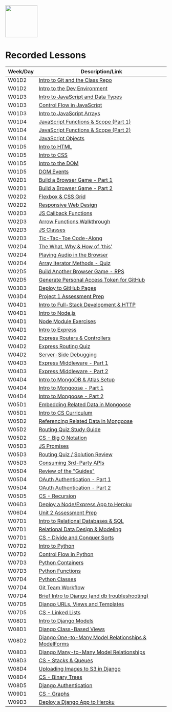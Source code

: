 <img src="https://i.imgur.com/2y0Lyzy.png" height="100">

# Recorded Lessons

| Week/Day | Description/Link |
|---|---|
| W01D2 | [Intro to Git and the Class Repo](https://generalassembly.zoom.us/rec/share/5f_Qo87KofO1WfY7HvaDxwZY4JqpQaAGdIN7yaqjVdqrmGdlx54FUoOKyZSfXNOZ._CEQ2aaA1B0dxXsF?startTime=1655840709000) |
| W01D2 | [Intro to the Dev Environment](https://generalassembly.zoom.us/rec/share/5f_Qo87KofO1WfY7HvaDxwZY4JqpQaAGdIN7yaqjVdqrmGdlx54FUoOKyZSfXNOZ._CEQ2aaA1B0dxXsF?startTime=1655846731000) |
| W01D3 | [Intro to JavaScript and Data Types](https://generalassembly.zoom.us/rec/share/gUO3CZILfPtpmEl6W2oQ5TRpU3ChkovAT6HsT4jkXDeC6Mo2R264BLLr9Q6iHXGf.nRCG9Z-UreFLNFe4?startTime=1655913792000) |
| W01D3 | [Control Flow in JavaScript](https://generalassembly.zoom.us/rec/share/gUO3CZILfPtpmEl6W2oQ5TRpU3ChkovAT6HsT4jkXDeC6Mo2R264BLLr9Q6iHXGf.nRCG9Z-UreFLNFe4?startTime=1655918707000) |
| W01D3 | [Intro to JavaScript Arrays](https://generalassembly.zoom.us/rec/share/D3kK_rKXVEd0SFZt0hJCw8gfGgvvx2EA1X0u_3Dz6ShbO2ye8r0EjrIXisa4h3Al.p5VfPtCDnTmHWbNr?startTime=1655931006000) |
| W01D4 | [JavaScript Functions & Scope (Part 1)](https://generalassembly.zoom.us/rec/share/sa3s8c28lSZkdeZmLVTBqnbkKiu1vrDj6_UhU79oO6ETpfCjT3dQ5aLvnAEwUths.F7rxbSuRaujkes5U?startTime=1656000009000) |
| W01D4 | [JavaScript Functions & Scope (Part 2)](https://generalassembly.zoom.us/rec/share/sa3s8c28lSZkdeZmLVTBqnbkKiu1vrDj6_UhU79oO6ETpfCjT3dQ5aLvnAEwUths.F7rxbSuRaujkes5U?startTime=1656007331000) |
| W01D4 | [JavaScript Objects](https://generalassembly.zoom.us/rec/share/nulONlKmdGwJvWoKef0kVMMVM3cNXMO7g9wtR_XrpfqtPjYJXQMM1i1IW84Z3-Ge.nnlReUufLozvJQXf?startTime=1656015759000) |
| W01D5 | [Intro to HTML](https://generalassembly.zoom.us/rec/share/PHXGAofnk7kdWEd51McdkDl_ws_oI4SvXcbfGO3_ioEQYW_4qZnwgoAGvd92CaRl.kqoLR13a_nTIFWT-?startTime=1656086407000) |
| W01D5 | [Intro to CSS](https://generalassembly.zoom.us/rec/share/PHXGAofnk7kdWEd51McdkDl_ws_oI4SvXcbfGO3_ioEQYW_4qZnwgoAGvd92CaRl.kqoLR13a_nTIFWT-?startTime=1656090919000) |
| W01D5 | [Intro to the DOM](https://generalassembly.zoom.us/rec/share/ZWp9CbeMfB1zZZw1drvaOOkr6gz1Y2ojXuJCa-oaZYlb7Ib4nIWICN3Mk8Le4zHv.WbjGAr9aoesJXOjQ?startTime=1656099911000) |
| W01D5 | [DOM Events](https://generalassembly.zoom.us/rec/play/XZg1YDaY_4ZC5JXeRmYjMI_AA2a2QlVeUvDtV8VTZ80Ql2N59ouAF3ygLlfivQMU3bhZFAwK-iQXRsne.zeHw3VaMzSSCrGEc?startTime=1648158551000) |
| W02D1 | [Build a Browser Game - Part 1](https://generalassembly.zoom.us/rec/share/WvdidQhv8q3gevU8NlPrzmBNUFl1M3EJAEcZKlUqBFbNCUIhgRcXj3LlLMi9ZGOI.iCDJtIqLfcgQy5AW?startTime=1656345610000) |
| W02D1 | [Build a Browser Game - Part 2](https://generalassembly.zoom.us/rec/share/FttvegaUyIzJzp-FjMu9o3qw9Q9xt1JMPLRc4-5jkXId1sDnDY7Ucql_N8_UqoKj.Fy3sXN3DAyXUqNIc?startTime=1656359111000) |
| W02D2 | [Flexbox & CSS Grid](https://generalassembly.zoom.us/rec/share/nzhTX60TMxe0_Uh_CRNooD8T9OWyX5EjN1KK614oEFRVPJ6zvhsOSGyzzwQtwhvX.fc_j2LcJkzl2wUuu?startTime=1656432011000) |
| W02D2 | [Responsive Web Design](https://generalassembly.zoom.us/rec/share/wZkgkPa4suqtBY5mdIWDifKuMPpFgacVaTtAci9KIQeN37tVhqbNM2NywZkY8LWW.1pFtCgBxkxksnrHt?startTime=1656452744000) |
| W02D3 | [JS Callback Functions](https://generalassembly.zoom.us/rec/share/xbO1QshLtsx1Y9y2yCd5huKzSGAR1T92bzerht9UYekx1mBylStonwl4yP5ZsFb5.1-9socaGYRsavWa_?startTime=1656518407000) |
| W02D3 | [Arrow Functions Walkthrough](https://generalassembly.zoom.us/rec/share/9FnzsrRa3wEhOMDgt38FcCwDAeMEznOIvpOJ4XHQb-fHATVexdoVLVU3vxER0De8.Stj5XVborl33hkWU?startTime=1656532099000) |
| W02D3 | [JS Classes](https://generalassembly.zoom.us/rec/share/9FnzsrRa3wEhOMDgt38FcCwDAeMEznOIvpOJ4XHQb-fHATVexdoVLVU3vxER0De8.Stj5XVborl33hkWU?startTime=1656533900000) |
| W02D3 | [Tic-Tac-Toe Code-Along](https://generalassembly.zoom.us/rec/share/9FnzsrRa3wEhOMDgt38FcCwDAeMEznOIvpOJ4XHQb-fHATVexdoVLVU3vxER0De8.Stj5XVborl33hkWU?startTime=1656540908000) |
| W02D4 | [The What, Why & How of 'this'](https://generalassembly.zoom.us/rec/share/1QNDiNDoW6VDHBV1gAYvOPCRXS4EsrqCG3Ysn8nv-5k4V4SP-HuOA6xKsYO416Xw.RHNLCdRRSrkQt5Aa?startTime=1656604805000) |
| W02D4 | [Playing Audio in the Browser](https://generalassembly.zoom.us/rec/share/1QNDiNDoW6VDHBV1gAYvOPCRXS4EsrqCG3Ysn8nv-5k4V4SP-HuOA6xKsYO416Xw.RHNLCdRRSrkQt5Aa?startTime=1656608758000) |
| W02D4 | [Array Iterator Methods - Quiz](https://generalassembly.zoom.us/rec/share/1QNDiNDoW6VDHBV1gAYvOPCRXS4EsrqCG3Ysn8nv-5k4V4SP-HuOA6xKsYO416Xw.RHNLCdRRSrkQt5Aa?startTime=1656612008000) |
| W02D5 | [Build Another Browser Game - RPS](https://generalassembly.zoom.us/rec/share/LSHa60yl7E6DrHrHay9dWgvqlsFeo28rpZN5rMbJmdm9HAbbyQEcv30k42eHjGXO.tkf0uES8GcVf0EHh?startTime=1656691207000) |
| W02D5 | [Generate Personal Access Token for GitHub](https://generalassembly.zoom.us/rec/share/rYka-RcYqLkatEdPpfZlEkI_WiTI5Gqnow9v9D99KX7DR-QE-0g8PV_FQuxZdRY_.ST51C8V-lZO6S5_W?startTime=1656705124000) |
| W03D3 | [Deploy to GitHub Pages](https://generalassembly.zoom.us/rec/share/Q-irVOHnl864QHfIXzgvKZqSW5wnLEpFraccQkC0vMnALxHzpH19beDwficT2wJc.LqJAh318yaTwZQ5_?startTime=1657136708000) |
| W03D4 | [Project 1 Assessment Prep](https://generalassembly.zoom.us/rec/share/Bh_Oz-BfB19KrUBvCHPb9HJf38WFjhFezwCYjhiyFa0jbbSv0GcpULLdtNfFl59T.7QuGxfLbdhIwE4As?startTime=1657223113000) |
| W04D1 | [Intro to Full-Stack Development & HTTP](https://generalassembly.zoom.us/rec/share/-CsR94VOqTmi_ePHSYRKh6GzdQYdEiFopKEfP4NHyjgMIW6rtCEHVbuKIp5cYW7e.aNAs8tCA5ODNFM9R?startTime=1657555206000) |
| W04D1 | [Intro to Node.js](https://generalassembly.zoom.us/rec/share/-CsR94VOqTmi_ePHSYRKh6GzdQYdEiFopKEfP4NHyjgMIW6rtCEHVbuKIp5cYW7e.aNAs8tCA5ODNFM9R?startTime=1657559706000) |
| W04D1 | [Node Module Exercises](https://generalassembly.zoom.us/rec/share/MBx_zV_48GQTYnij2ZgzmIQUzz7ZTH_h9BtaFinfsWWVzLpcKHHAI_bAZjIGL9OG.lWSd8hDHTj-49o4W?startTime=1657568706000) |
| W04D1 | [Intro to Express](https://generalassembly.zoom.us/rec/share/MBx_zV_48GQTYnij2ZgzmIQUzz7ZTH_h9BtaFinfsWWVzLpcKHHAI_bAZjIGL9OG.lWSd8hDHTj-49o4W?startTime=1657570625000) |
| W04D2 | [Express Routers & Controllers](https://generalassembly.zoom.us/rec/share/FMs51ddoWQGAaz-jI6_uVak8uCpFR7KI9qBL6_gd9ljTvVU3jkeGSy6cGd0cHfyx.hwM7Q0KD31SHtFZs?startTime=1657641607000) |
| W04D2 | [Express Routing Quiz](https://generalassembly.zoom.us/rec/share/8sGl0CC4HXKWw8hSQn8XGmqUlvcwUQrstiHVRsM_E7jaPVUKOZU5TYNNU5QH3a2U.BAqP-z_nqcTCoNJn?startTime=1657662305000) |
| W04D2 | [Server-Side Debugging](https://generalassembly.zoom.us/rec/share/8sGl0CC4HXKWw8hSQn8XGmqUlvcwUQrstiHVRsM_E7jaPVUKOZU5TYNNU5QH3a2U.BAqP-z_nqcTCoNJn?startTime=1657669508000) |
| W04D3 | [Express Middleware - Part 1](https://generalassembly.zoom.us/rec/share/1VnkGjj9vnakn9SkM41lWaKWKfs8yEDfV4j8HeQArG8lpDnKCHR9rqXXQDJQ424a.8bWMq3sYANAwErcK?startTime=1657728750000) |
| W04D3 | [Express Middleware - Part 2](https://generalassembly.zoom.us/rec/share/tKetzygiIAkFBUNKScpBJOb4TTUNbpW2HD8nvzOyAr6CE1sPI04uaah-TgotSnDI.-HO9ZJ4olOCFOwqr?startTime=1657741506000) |
| W04D4 | [Intro to MongoDB & Atlas Setup](https://generalassembly.zoom.us/rec/share/T47fO9Vaf0ki3gKhz6GhcZX9loKFxsIQ9B3ep17AQVGpQOQKEt1UZApJcTNV.R9uvuc-1-SzBHV9N?startTime=1657814406000) |
| W04D4 | [Intro to Mongoose - Part 1](https://generalassembly.zoom.us/rec/share/T47fO9Vaf0ki3gKhz6GhcZX9loKFxsIQ9B3ep17AQVGpQOQKEt1UZApJcTNV.R9uvuc-1-SzBHV9N?startTime=1657819511000) |
| W04D4 | [Intro to Mongoose - Part 2](https://generalassembly.zoom.us/rec/share/sgwhOcNVcjtr12JRCAiyCnkHRoPNmLGQRxScLEp0-2p0Zrcg87qAnku5voOkZqaC.1MW43SkgQkdb37cU?startTime=1657827905000) |
| W05D1 | [Embedding Related Data in Mongoose](https://generalassembly.zoom.us/rec/share/yV_GkCbnGpBE6p7HAnP14k4rkqPJcEaPV_Sb7cWqhKX3KFLMH7VpddulupHcuiQI.cT5bhP0BYvEC8ASI?startTime=1658160004000) |
| W05D1 | [Intro to CS Curriculum](https://generalassembly.zoom.us/rec/share/YN5UZTBCUvTFdk91OSFuETtJEaVrA-ROeNtpj3ISzLdnOgYwDWNtpFJBKKSrzNHy.duhGvIO_J6P5SXtq?startTime=1658173506000) |
| W05D2 | [Referencing Related Data in Mongoose](https://generalassembly.zoom.us/rec/share/o54jFRvcnwhzlZ1EnpjRChQvmbP8WfIF8pzEeLqWsT0KdksPfwmF04xJHexU6PGI.owALbfWa6TQASASa?startTime=1658246406000) |
| W05D2 | [Routing Quiz Study Guide](https://generalassembly.zoom.us/rec/share/Ii-fcRkpyvU6P__IRo1Qoa-5zb0leE_cw3IZDr8OXsR97of5FimpzSjgilWGc-Jy.9-J8eber4FQp94UO?startTime=1658267106000) |
| W05D2 | [CS - Big O Notation](https://generalassembly.zoom.us/rec/share/Ii-fcRkpyvU6P__IRo1Qoa-5zb0leE_cw3IZDr8OXsR97of5FimpzSjgilWGc-Jy.9-J8eber4FQp94UO?startTime=1658272506000) |
| W05D3 | [JS Promises](https://generalassembly.zoom.us/rec/share/CxqQC4KQtdE6GsQyO1zzh66gVDuiLjvk9-4ulsXLOBQOnlNViQAETS0quK145DeP.uMVZtyJW5zS9dPrF?startTime=1658332804000) |
| W05D3 | [Routing Quiz / Solution Review](https://generalassembly.zoom.us/rec/share/sTGMSZGdFWb9rmzu5ony934fH_7xHJOQzdgBlxKaP0xxZaY7togzZ7wJtKz_NzR6.3MzSot-v_hwa6rEI?startTime=1658346557000) |
| W05D3 | [Consuming 3rd-Party APIs](https://generalassembly.zoom.us/rec/share/Q0jFysMOeWrSlt57w4gh83A_ayTrEYvmKLbi1lT1A7jYZsExs8YYODtgaB8d14ET.W_sSHI0tsqpo48Mi?startTime=1658347614000) |
| W05D4 | [Review of the "Guides"](https://generalassembly.zoom.us/rec/share/DvgFFWyO7dJwmWLjFiPb4XH3SKW-GLz_davIK-Cb80frndxs2njq9Aezi7h2sETu.ZdcXTiTZ1YKuFPaw?startTime=1658419206000) |
| W05D4 | [OAuth Authentication - Part 1](https://generalassembly.zoom.us/rec/share/DvgFFWyO7dJwmWLjFiPb4XH3SKW-GLz_davIK-Cb80frndxs2njq9Aezi7h2sETu.ZdcXTiTZ1YKuFPaw?startTime=1658420294000) |
| W05D4 | [OAuth Authentication - Part 2](https://generalassembly.zoom.us/rec/share/ep6yQA43rP5LOBsFsfERX03NcV5xtAQffqTDSxFjY6P1UuRwW1AUfK_sPv9sH63c.h_tKpoSS_WJh4_34?startTime=1658432704000) |
| W05D5 | [CS - Recursion](https://generalassembly.zoom.us/rec/share/UkQ2p5F43sE6WPxWKk_iGe8FYGPHXjqXvyhFfQf_DKt0PtSPAr0quPSqeFeH5Wf0.fRiIMpJ76FIoRVhv?startTime=1658505605000) |
| W06D3 | [Deploy a Node/Express App to Heroku](https://generalassembly.zoom.us/rec/share/zH_7ubrXVPR0o0vkbvCakUY9_Q87wg08Bay1EiBm6tP5IFdZbceUGAm7YRMx9_uH.CPfsoqV1RSIPreFf?startTime=1658951108000) |
| W06D4 | [Unit 2 Assessment Prep](https://generalassembly.zoom.us/rec/share/VqFu1iRrbx0C72yjVmAkkOzfin6Rq1YLC2gxjzRCv9mpQfjFif6oQnomWFLQ-LmC.WuXaZ1mYUWKqJSZA?startTime=1659037515000) |
| W07D1 | [Intro to Relational Databases & SQL](https://generalassembly.zoom.us/rec/share/jBAMJZvJCpVNOo5shDtJ2HVpGwrYWYSEgSrwKV6tOrcYk-XtPDljf25XAAXwr4DJ.brfCZyU_yVoWhKiw?startTime=1659369610000) |
| W07D1 | [Relational Data Design & Modeling](https://generalassembly.zoom.us/rec/share/jBAMJZvJCpVNOo5shDtJ2HVpGwrYWYSEgSrwKV6tOrcYk-XtPDljf25XAAXwr4DJ.brfCZyU_yVoWhKiw?startTime=1659383116000) |
| W07D1 | [CS - Divide and Conquer Sorts](https://generalassembly.zoom.us/rec/share/jBAMJZvJCpVNOo5shDtJ2HVpGwrYWYSEgSrwKV6tOrcYk-XtPDljf25XAAXwr4DJ.brfCZyU_yVoWhKiw?startTime=1659388208000) |
| W07D2 | [Intro to Python](https://generalassembly.zoom.us/rec/share/HprepRwAJr9uXVRAs198r38vnd0Ey7CJY1c4CJuHfzjhk1wasTJ55WxQYxPnsNg-.h9aGzxCS6n7Y9a4P?startTime=1659456007000) |
| W07D2 | [Control Flow in Python](https://generalassembly.zoom.us/rec/share/HprepRwAJr9uXVRAs198r38vnd0Ey7CJY1c4CJuHfzjhk1wasTJ55WxQYxPnsNg-.h9aGzxCS6n7Y9a4P?startTime=1659460508000) |
| W07D3 | [Python Containers](https://generalassembly.zoom.us/rec/share/AcqH1r_TMQ8dIsaVgu4ZtXijFgzMs37uHrzAua6zuHb0BHfHQD9ZgbtJFgxDmL-P.l7iPSvhm4JwNV4QT?startTime=1659542449000) |
| W07D3 | [Python Functions](https://generalassembly.zoom.us/rec/share/AcqH1r_TMQ8dIsaVgu4ZtXijFgzMs37uHrzAua6zuHb0BHfHQD9ZgbtJFgxDmL-P.l7iPSvhm4JwNV4QT?startTime=1659555906000) |
| W07D4 | [Python Classes](https://generalassembly.zoom.us/rec/share/v028TODj1ztpbIcguUfWCYcCO0IPWzMI18eR8Emy2Db95lw6tNueOU2FlL3Lh1E.hw_-uETTxGPXkO3G?startTime=1659628808000) |
| W07D4 | [Git Team Workflow](https://generalassembly.zoom.us/rec/share/v028TODj1ztpbIcguUfWCYcCO0IPWzMI18eR8Emy2Db95lw6tNueOU2FlL3Lh1E.hw_-uETTxGPXkO3G?startTime=1659646047000) |
| W07D4 | [Brief Intro to Django (and db troubleshooting)](https://generalassembly.zoom.us/rec/share/v028TODj1ztpbIcguUfWCYcCO0IPWzMI18eR8Emy2Db95lw6tNueOU2FlL3Lh1E.hw_-uETTxGPXkO3G?startTime=1659649506000) |
| W07D5 | [Django URLs, Views and Templates](https://generalassembly.zoom.us/rec/share/MFwCGmgIqpp2ihZnzbT7-Z2TjSkY2RoxSLjVr1Fs0ND2zshl7uN0LOofqJgd86ib.zsgjX3ldfeYnvKRq?startTime=1659715207000) |
| W07D5 | [CS - Linked Lists](https://generalassembly.zoom.us/rec/share/4oNRIIgnbi8EdEAyM_WdsMaE6bdNw4ASzPHMYelQ0wLEBIxC-r6TNBKgbg_ag0A-.PWIWp0DpOkiIqY-X?startTime=1659736807000) |
| W08D1 | [Intro to Django Models](https://generalassembly.zoom.us/rec/share/iGxhkIJkKoAYlUv1yI3_bFjXRdSzstr4wN3StcqH19WPqWXeyy4m7x_LDGfW3gYP.PNBz5-yoNoZ9FuFj?startTime=1659974407000) |
| W08D1 | [Django Class-Based Views](https://generalassembly.zoom.us/rec/share/iGxhkIJkKoAYlUv1yI3_bFjXRdSzstr4wN3StcqH19WPqWXeyy4m7x_LDGfW3gYP.PNBz5-yoNoZ9FuFj?startTime=1659987904000) |
| W08D2 | [Django One-to-Many Model Relationships & ModelForms](https://generalassembly.zoom.us/rec/share/LF37is3tjjdrtTzrk9WAF43l_ufH89uvhNrrC9_RzNPoXd8Zy7bpZiXYLeTiq9tJ.W-E58KBjXChTOslO?startTime=1660060807000) |
| W08D3 | [Django Many-to-Many Model Relationships](https://generalassembly.zoom.us/rec/share/9wU6tYrt8zoHYDEg8-DJQWQb4u4tw8042tZGcPmPOdxAwV-MeZvLs311vf9z_TOP.8rDh_JqGA13r6AC4?startTime=1660147205000) |
| W08D3 | [CS - Stacks & Queues](https://generalassembly.zoom.us/rec/share/MvODbfHuYlWgB0lgAa9hT7Ox2fuAyc0tuhhXhd6dWPSrEkZ9puxwTzAa_uF5DPQ2.DIU0ky-uEclul-Um?startTime=1660160704000) |
| W08D4 | [Uploading Images to S3 in Django](https://generalassembly.zoom.us/rec/share/PYCkmB5w0p4X61O8jNdFL4lLgS8ch-MBywQ1QOhEOycTXoohgGO-m3AYLWAKuGeA.itcqLlYxKfDfHALB?startTime=1660233608000) |
| W08D4 | [CS - Binary Trees](https://generalassembly.zoom.us/rec/share/PYCkmB5w0p4X61O8jNdFL4lLgS8ch-MBywQ1QOhEOycTXoohgGO-m3AYLWAKuGeA.itcqLlYxKfDfHALB?startTime=1660259488000) |
| W08D5 | [Django Authentication](https://generalassembly.zoom.us/rec/share/Pacfro5wPFb9BL_F4SLwdXT8z1sxypyUSBpmrOiQMkBy_QDJYpDW9UXIlX4Ixt8.D5vlVAeQjFMvzHji?startTime=1660320006000) |
| W09D1 | [CS - Graphs](https://generalassembly.zoom.us/rec/share/bW14xRCXJgNtJzVslZli1B2W1y6vbbBefUHlxgye42h_aHRr4V42lGRBl0yvPag.708IDjwTdEGC7Fgc?startTime=1660592710000) |
| W09D3 | [Deploy a Django App to Heroku](https://generalassembly.zoom.us/rec/share/eaEAqLBAazw98sY9MG9vzD_incKeuiC49GFV-R_9gSOFdiD32YIkXDieAKPWt84m.Tj12LCmRwmgl_dPs?startTime=1660765507000) |

